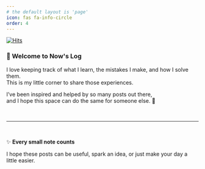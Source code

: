 ```yaml
---
# the default layout is 'page'
icon: fas fa-info-circle
order: 4
---
```


<!-- > Add Markdown syntax content to file `_tabs/about.md`{: .filepath } and it will show up on this page.
{: .prompt-tip } -->

[![Hits](https://hitmeup-backend-593087166771.asia-northeast1.run.app/api/count/increment?url=https%3A%2F%2Fkguswo.github.io%2Fabout%2F&title=hits&title_bg=555555&count_bg=79c83d&edge_flat=false)](https://hit-me-up-336ec.web.app)

### 👋 Welcome to Now's Log

I love keeping track of what I learn, the mistakes I make, and how I solve them.  
This is my little corner to share those experiences.

I’ve been inspired and helped by so many posts out there,<br/>
and I hope this space can do the same for someone else. 🌱

<br/>

---

<br/>

✨ **Every small note counts**  

I hope these posts can be useful, spark an idea, or just make your day a little easier.  

